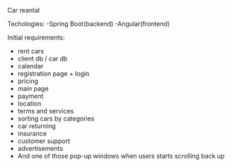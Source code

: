 Car reantal

Techologies:
-Spring Boot(backend)
-Angular(frontend)


Initial requirements:
- rent cars
- client db / car db
- calendar
- registration page + login
- pricing
- main page
- payment
- location
- terms and services
- sorting cars by categories
- car returning
- insurance
- customer support
- advertisements
- And one of those pop-up windows when users starts scrolling back up